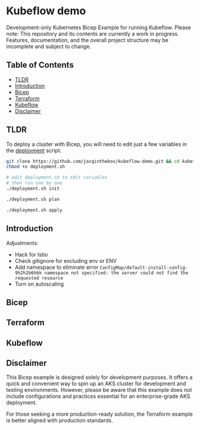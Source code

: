 # Kubeflow demo

Development-only Kubernetes Bicep Example for running Kubeflow.
Please note: This repository and its contents are currently a work in progress. Features, documentation, and the overall project structure may be incomplete and subject to change. 


## Table of Contents
- [TLDR](#tldr)
- [Introduction](#introduction)
- [Bicep](#bicep)
- [Terraform](#terraform)
- [Kubeflow](#kubeflow)
- [Disclaimer](#disclaimer)

## TLDR

To deploy a cluster with Bicep, you will need to edit just a few variables in the [deployment](platform/bicep/script/deployment.sh)
 script.

```sh
git clone https://github.com/jacqinthebox/kubeflow-demo.git && cd kubeflow-demo/platform/bicep/script
chmod +x deployment.sh

# edit deployment.sh to edit variables
# then run one by one
./deployment.sh init

./deployment.sh plan

./deployment.sh apply
```

## Introduction

Adjustments:

* Hack for Istio
* Check gitignore for excluding env or ENV
* Add namespace to eliminate error `ConfigMap/default-install-config-9h2h2b6hbk namespace not specified: the server could not find the requested resource`
* Turn on autoscaling

## Bicep

## Terraform

## Kubeflow

## Disclaimer
This Bicep example is designed solely for development purposes. It offers a quick and convenient way to spin up an AKS cluster for development and testing environments. However, please be aware that this example does not include configurations and practices essential for an enterprise-grade AKS deployment.

For those seeking a more production-ready solution, the Terraform example is better aligned with production standards. 
